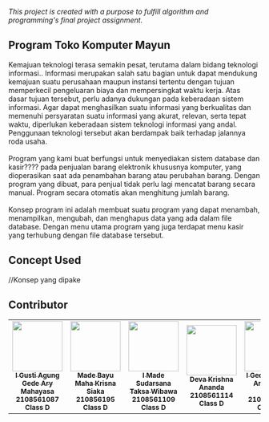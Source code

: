 _This project is created with a purpose to fulfill algorithm and programming's final project assignment._

## Program Toko Komputer Mayun
  Kemajuan teknologi terasa semakin pesat, terutama dalam bidang teknologi informasi.. Informasi merupakan salah satu bagian untuk dapat mendukung kemajuan suatu perusahaan maupun instansi tertentu dengan tujuan memperkecil pengeluaran biaya dan mempersingkat waktu kerja. Atas dasar tujuan tersebut, perlu adanya dukungan pada keberadaan sistem informasi. Agar dapat menghasilkan suatu informasi yang berkualitas dan memenuhi persyaratan suatu informasi yang akurat, relevan, serta tepat waktu, diperlukan keberadaan sistem teknologi informasi yang andal. Penggunaan teknologi tersebut akan berdampak baik terhadap jalannya roda usaha.<br/><br/>
  Program yang kami buat berfungsi untuk menyediakan sistem database dan kasir???? pada penjualan barang elektronik khususnya komputer, yang dioperasikan saat ada penambahan barang atau perubahan barang. Dengan program yang dibuat, para penjual tidak perlu lagi mencatat barang secara manual. Program secara otomatis akan menghitung jumlah barang.<br/><br/>
  Konsep program ini adalah membuat suatu program yang dapat menambah, menampilkan, mengubah, dan menghapus data yang ada dalam file database. Dengan menu utama program yang juga terdapat menu kasir yang terhubung dengan file database tersebut.
  
## Concept Used
//Konsep yang dipake

## Contributor
<table>
  <tr>
    <td width="220px;" align="center">
      <a href="https://github.com/TaksaWibawa"><img src="https://pbs.twimg.com/media/BGCZ-tbCcAAYr0k.jpg" width="100px;" alt=""/><br /><sub><b>I Gusti Agung Gede Ary Mahayasa</b></sub></a><br /><sub><b>2108561087</b></sub><br /><sub><b>Class D</b></sub>
    </td>
    <td width="220px;" align="center">
      <a href="https://github.com/bayusiaka"><img src="https://avatars.githubusercontent.com/u/100296917?v=4" width="100px;" alt=""/><br /><sub><b>Made Bayu Maha Krisna Siaka</b></sub></a><br /><sub><b>210856195</b></sub><br /><sub><b>Class D</b></sub>
    </td>
    <td width="220px;" align="center">
      <a href="https://github.com/TaksaWibawa"><img src="https://avatars.githubusercontent.com/u/98959851?v=4" width="100px;" alt=""/><br /><sub><b>I Made Sudarsana Taksa Wibawa</b></sub></a><br /><sub><b>2108561109</b></sub><br /><sub><b>Class D</b></sub>
    </td>
    <td width="220px;" align="center">
      <a href="https://github.com/devaakrishna"><img src="https://avatars.githubusercontent.com/u/100296651?v=4" width="100px;" alt=""/><br /><sub><b>Deva Krishna Ananda</b></sub></a><br /><sub><b>2108561114</b></sub><br /><sub><b>Class D</b></sub>
    </td>
    <td width="220px;" align="center">
      <a href="https://github.com/aryawirap"><img src="https://avatars.githubusercontent.com/u/95255812?v=4" width="100px;" alt=""/><br /><sub><b>I Gede Ngurah Arya Wira Putra</b></sub></a><br /><sub><b>2108561119</b></sub><br /><sub><b>Class D</b></sub>
    </td>
  </tr>
</table>
